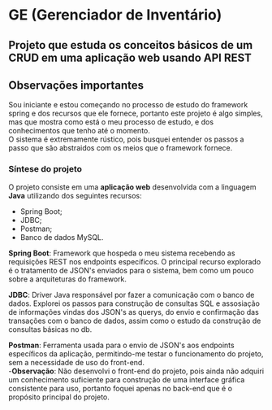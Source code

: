# GE (Gerenciador de Inventário)
## Projeto que estuda os conceitos básicos de um CRUD em uma aplicação web usando API REST

## Observações importantes
Sou iniciante e estou começando no processo de estudo do framework spring e dos recursos que ele fornece, portanto este projeto é algo simples, mas que mostra como está o meu processo de estudo, e dos conhecimentos que tenho até o momento.  
O sistema é extremamente rústico, pois busquei entender os passos a passo que são abstraidos com os meios que o framework fornece.

### Síntese do projeto
O projeto consiste em uma **aplicação web** desenvolvida com a linguagem **Java** utilizando dos seguintes recursos:
  - Spring Boot;
  - JDBC;
  - Postman;
  - Banco de dados MySQL.

**Spring Boot**: Framework que hospeda o meu sistema recebendo as requisições REST nos endpoints específicos. O principal recurso explorado é o tratamento de JSON's enviados para o sistema, bem como um pouco sobre a arquiteturas do framework.  

**JDBC**: Driver Java responsável por fazer a comunicação com o banco de dados. Explorei os passos para construção de consultas SQL e assosiação de informações vindas dos JSON's as querys, do envio e confirmação das transações com o banco de dados, assim como o estudo da construção de consultas básicas no db.  

**Postman**: Ferramenta usada para o envio de JSON's aos endpoints específicos da aplicação, permitindo-me testar o funcionamento do projeto, sem a necessidade de uso do front-end.  
      -**Observação**: Não desenvolvi o front-end do projeto, pois ainda não adquiri um conhecimento suficiente para construção de uma interface gráfica consistente para uso, portanto foquei apenas no back-end que é o propósito principal do projeto.

